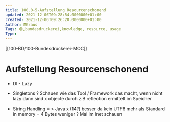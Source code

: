 ```yaml
---
title: 100.0-5-Aufstellung Resourcenschonend
updated: 2021-12-06T09:28:54.0000000+01:00
created: 2021-12-06T09:26:20.0000000+01:00
Author: MKraus
Tags: 🟢,bundesdruckerei,knowledge, resource, usage
Type:
---
```


[[100-BD/100-Bundesdruckerei-MOC]]

# Aufstellung Resourcenschonend
-   DI - Lazy

-   Singletons ? Schauen wie das Tool / Framework das macht, wenn nicht lazy dann sind x objecte durch z.B reflection ermittelt im Speicher

-   String Handling = \> Java x (14?) besser da kein UTF8 mehr als Standard in memory = 4 Bytes weniger ? Mal im Inet schauen  
     
